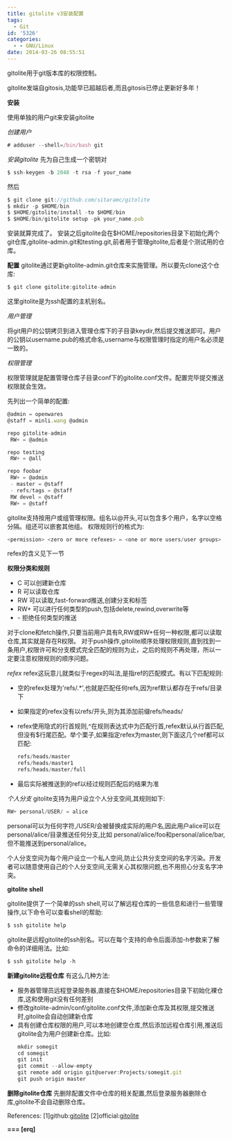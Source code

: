 ```yaml
---
title: gitolite v3安装配置
tags:
  - Git
id: '5326'
categories:
  - - GNU/Linux
date: 2014-03-26 08:55:51
---
```


gitolite用于git版本库的权限控制。
<!-- more -->
gitolite发端自gitosis,功能早已超越后者,而且gitosis已停止更新好多年！

**安装**

使用单独的用户git来安装gitolite

_创建用户_
```js
# adduser --shell=/bin/bash git
```

_安装gitolite_
先为自己生成一个密钥对
```js
$ ssh-keygen -b 2048 -t rsa -f your_name
```
然后
```js
$ git clone git://github.com/sitaramc/gitolite
$ mkdir -p $HOME/bin
$ $HOME/gitolite/install -to $HOME/bin
$ $HOME/bin/gitolite setup -pk your_name.pub
```
安装就算完成了。
安装之后gitolite会在$HOME/repositories目录下初始化两个git仓库,gitolite-admin.git和testing.git,前者用于管理gitolite,后者是个测试用的仓库。

**配置**
gitolite通过更新gitolite-admin.git仓库来实施管理。所以要先clone这个仓库:
```js
$ git clone gitolite:gitolite-admin
```
这里gitolite是为ssh配置的主机别名。

_用户管理_

将git用户的公钥拷贝到进入管理仓库下的子目录keydir,然后提交推送即可。用户的公钥以username.pub的格式命名,username与权限管理时指定的用户名必须是一致的。

_权限管理_

权限管理就是配置管理仓库子目录conf下的gitolite.conf文件。配置完毕提交推送权限就会生效。

先列出一个简单的配置:
```js
@admin = openwares
@staff = minli.wang @admin

repo gitolite-admin
 RW+ = @admin

repo testing
 RW+ = @all

repo foobar
 RW+ = @admin
 - master = @staff
 - refs/tags = @staff
 RW devel = @staff
 RW+ = @staff
```

gitolite支持按用户或组管理权限。组名以@开头,可以包含多个用户，名字以空格分隔。组还可以嵌套其他组。 
权限规则行的格式为:

```js
<permission> <zero or more refexes> = <one or more users/user groups>
```
refex的含义见下一节

**权限分类和规则**

*   C
可以创建新仓库
*   R
可以读取仓库
*   RW
可以读取,fast-forward推送,创建分支和标签
*   RW+
可以进行任何类型的push,包括delete,rewind,overwrite等
*   \-
拒绝任何类型的推送

对于clone和fetch操作,只要当前用户具有R,RW或RW+任何一种权限,都可以读取仓库,其实就是存在R权限。
对于push操作,gitolite顺序处理权限规则,直到找到一条用户,权限许可和分支模式完全匹配的规则为止，之后的规则不再处理，所以一定要注意权限规则的顺序问题。

_refex_
refex这玩意儿就类似于regex的叫法,是指ref的匹配模式。有以下匹配规则:

*   空的refex处理为'refs/.*',也就是匹配任何refs,因为ref默认都存在于refs/目录下

*   如果指定的refex没有以refs/开头,则为其添加前缀refs/heads/

*   refex使用隐式的行首规则,^在规则表达式中为匹配行首,refex默认从行首匹配,但没有$行尾匹配。举个栗子,如果指定refex为master,则下面这几个ref都可以匹配:
    ```js
    refs/heads/master
    refs/heads/master1
    refs/heads/master/full
    ```
    
*   最后实际被推送到的ref以经过规则匹配后的结果为准

_个人分支_
gitolite支持为用户设立个人分支空间,其规则如下:
```js
RW+ personal/USER/ = alice
```
personal可以为任何字符,/USER/会被替换成实际的用户名,因此用户alice可以在personal/alice/目录推送任何分支,比如
personal/alice/foo和personal/alice/bar,但不能推送到personal/alice。

个人分支空间为每个用户设立一个私人空间,防止公共分支空间的名字污染。开发者可以随意使用自己的个人分支空间,无需关心其权限问题,也不用担心分支名字冲突。

**gitolite shell**

gitolite提供了一个简单的ssh shell,可以了解远程仓库的一些信息和进行一些管理操作,以下命令可以查看shell的帮助:
```js
$ ssh gitolite help
```

gitolite是远程gitolite的ssh别名。可以在每个支持的命令后面添加-h参数来了解命令的详细用法。比如:
```js
$ ssh gitolite help -h
```

**新建gitolite远程仓库**
有这么几种方法:

*   服务器管理员远程登录服务器,直接在$HOME/repositories目录下初始化裸仓库,这和使用git没有任何差别
*   修改gitolite-admin/conf/gitolite.conf文件,添加新仓库及其权限,提交推送时,gitolite会自动创建新仓库
*   具有创建仓库权限的用户,可以本地创建空仓库,然后添加远程仓库引用,推送后gitolite会为用户创建新仓库。比如:
    ```js
    mkdir somegit
    cd somegit
    git init
    git commit --allow-empty
    git remote add origin git@server:Projects/somegit.git
    git push origin master
    ```
    

**删除gitolite仓库**
先删除配置文件中仓库的相关配置,然后登录服务器删除仓库,gitolite不会自动删除仓库。

References:
\[1\]github:[gitolite](https://github.com/sitaramc/gitolite)
\[2\]official:[gitolite](http://gitolite.com/gitolite/gitolite.html)

**\===
\[erq\]**